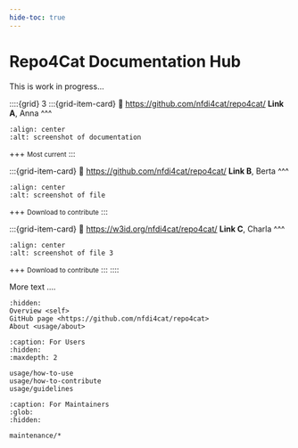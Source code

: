 ```yaml
---
hide-toc: true
---
```


# Repo4Cat Documentation Hub

This is work in progress...

::::{grid} 3
:::{grid-item-card}
:link: https://github.com/nfdi4cat/repo4cat/
**Link A**, Anna
^^^

```{image} _static/fig_A.svg
:align: center
:alt: screenshot of documentation
```

+++
<small>Most current</small>
:::

:::{grid-item-card}
:link: https://github.com/nfdi4cat/repo4cat/
**Link B**, Berta
^^^

```{image} _static/fig_B.svg
:align: center
:alt: screenshot of file
```
+++
<small>Download to contribute</small>
:::

:::{grid-item-card}
:link: https://w3id.org/nfdi4cat/repo4cat/
**Link C**, Charla
^^^

```{image} _static/fig_C.svg
:align: center
:alt: screenshot of file 3
```

+++
<small>Download to contribute</small>
:::
::::

More text ....

```{toctree}
:hidden:
Overview <self>
GitHub page <https://github.com/nfdi4cat/repo4cat>
About <usage/about>
```

```{toctree}
:caption: For Users
:hidden:
:maxdepth: 2

usage/how-to-use
usage/how-to-contribute
usage/guidelines
```

```{toctree}
:caption: For Maintainers
:glob:
:hidden:

maintenance/*
```
